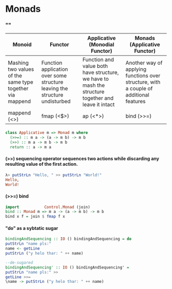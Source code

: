 # Monads

### ""

| Monoid | Functor | Applicative (Monodial Functor) | Monads (Applicative Functor) |
| --- | --- | --- | --- |
| Mashing two values of the same type together via mappend | Function application over some structure leaving the structure undisturbed | Function and value both have structure, we have to mash the structure together and leave it intact | Another way of applying functions over structure, with a couple of additional features |
| mappend (<>) | fmap (<$>) | ap (<*>) | bind (>>=) |

####
```haskell
class Applicative m => Monad m where
  (>>=) :: m a -> (a -> m b) -> m b
  (>>) :: m a -> m b -> m b
  return :: a -> m a  
```

#### (>>) sequencing operator sequences two actions while discarding any resulting value of the first action.
```haskell
λ> putStrLn "Hello, " >> putStrLn "World!"
Hello,
World!
```

#### (>>=) bind
```haskell
import           Control.Monad (join)
bind :: Monad m => m a -> (a -> m b) -> m b
bind x f = join $ fmap f x
```

#### "do" as a sybtatic sugar
```haskell
bindingAndSequencing :: IO () bindingAndSequencing = do
putStrLn "name pls:"
name <- getLine
putStrLn ("y helo thar: " ++ name)

--de-sugared
bindingAndSequencing' :: IO () bindingAndSequencing' =
putStrLn "name pls:" >>
getLine >>=
\name -> putStrLn ("y helo thar: " ++ name)
```
